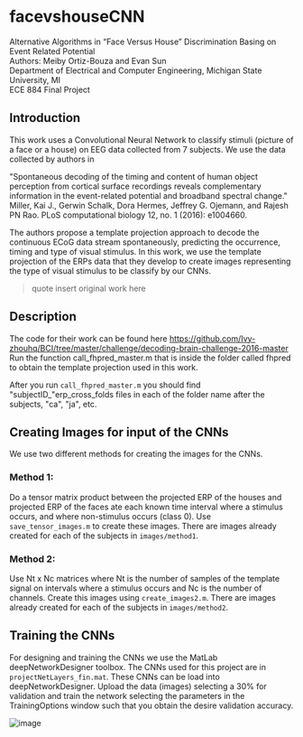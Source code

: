 # facevshouseCNN

Alternative Algorithms in “Face Versus House” Discrimination Basing on Event Related Potential\
Authors: Meiby Ortiz-Bouza and Evan Sun\
Department of Electrical and Computer Engineering, Michigan State University, MI\
ECE 884 Final Project

## Introduction
This work uses a Convolutional Neural Network to classify stimuli (picture of a face or a house) on EEG data collected from 7 subjects.
We use the data collected by authors in 

"Spontaneous decoding of the timing and content of human object perception from cortical surface recordings reveals complementary information in the event-related potential and broadband spectral change." Miller, Kai J., Gerwin Schalk, Dora Hermes, Jeffrey G. Ojemann, and Rajesh PN Rao.  PLoS computational biology 12, no. 1 (2016): e1004660.

The authors propose a template projection approach to decode the continuous ECoG data stream spontaneously, predicting the occurrence, timing and type of visual stimulus. In this work, we use the template projection of the ERPs data that they develop to create images representing the type of visual stimulus to be classify by our CNNs.



> quote insert original work here

## Description

The code for their work can be found here https://github.com/Ivy-zhouhq/BCI/tree/master/challenge/decoding-brain-challenge-2016-master
Run the function call_fhpred_master.m that is inside the folder called fhpred to obtain the template projection used in this work.

After you run ```call_fhpred_master.m``` you should find  "subjectID_"erp_cross_folds files in each of the folder name after the subjects, "ca", "ja", etc.

## Creating Images for input of the CNNs

We use two different methods for creating the images for the CNNs.

### Method 1: 
Do a tensor matrix product between the projected ERP of the houses and projected ERP of the faces ate each known time interval where a stimulus occurs, and where non-stimulus occurs (class 0).
Use ```save_tensor_images.m``` to create these images. There are images already created for each of the subjects in ```images/method1```.

### Method 2:
Use Nt x Nc matrices where Nt is the number of samples of the template signal on intervals where a stimulus occurs and Nc is the number of channels.
Create this images using ```create_images2.m```. There are images already created for each of the subjects in ```images/method2```.

## Training the CNNs
For designing and training the CNNs we use the MatLab deepNetworkDesigner toolbox. The CNNs used for this project are in ```projectNetLayers_fin.mat```. These CNNs can be load into deepNetworkDesigner. Upload the data (images) selecting a 30% for validation and train the network selecting the parameters in the TrainingOptions window such that you obtain the desire validation accuracy.

![image](https://user-images.githubusercontent.com/92049169/167004233-3c117e4b-bbb3-4715-9b17-8fd45f985bc8.png)



